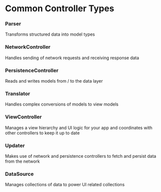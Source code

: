 # Common Controller Types
### Parser
Transforms structured data into model types

### NetworkController
Handles sending of network requests and receiving response data

### PersistenceController
Reads and writes models from / to the data layer

### Translator
Handles complex conversions of models to view models

### ViewController
Manages a view hierarchy and UI logic for your app and coordinates with other controllers to keep it up to date

### Updater
Makes use of network and persistence controllers to fetch and persist data from the network 

### DataSource
Manages collections of data to power UI related collections
